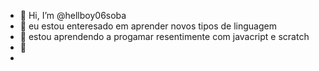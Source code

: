 - 👋 Hi, I’m @hellboy06soba
- 👀 eu estou enteresado em aprender novos tipos de linguagem 
- 🌱 estou aprendendo a progamar resentimente com javacript e scratch
- 💞
-

<!---
hellboy06soba/hellboy06soba is a ✨ special ✨ repository because its `README.md` (this file) appears on your GitHub profile.
You can click the Preview link to take a look at your changes.
--->
